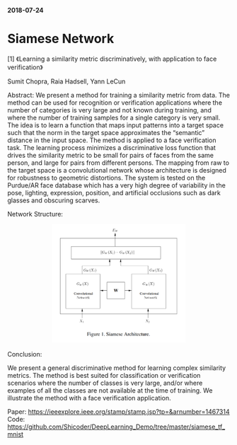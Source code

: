 
**2018-07-24**

# Siamese Network

[1] 《Learning a similarity metric discriminatively, with application to face verification》

Sumit Chopra, Raia Hadsell, Yann LeCun

Abstract: We present a method for training a similarity metric from data. The method can be used for recognition or verification applications where the number of categories is very large and not known during training, and where the number of training samples for a single category is very small. The idea is to learn a function that maps input patterns into a target space such that the norm in the target space approximates the “semantic” distance in the input space. The method is applied to a face verification task. The learning process minimizes a discriminative loss function that drives the similarity metric to be small for pairs of faces from the same person, and large for pairs from different persons. The mapping from raw to the target space is a convolutional network whose architecture is designed for robustness to geometric distortions. The system is tested on the Purdue/AR face database which has a very high degree of variability in the pose, lighting, expression, position, and artificial occlusions such as dark glasses and obscuring scarves.

Network Structure:

<p align="center"><img width="60%" src="Siamese_arch.png" /></p>

Conclusion:

We present a general discriminative method for learning complex similarity metrics. The method is best suited for classification or verification scenarios where the number of classes is very large, and/or where examples of all the classes are not available at the time of training. We illustrate the method with a face verification application.

Paper: https://ieeexplore.ieee.org/stamp/stamp.jsp?tp=&arnumber=1467314
Code:  https://github.com/Shicoder/DeepLearning_Demo/tree/master/siamese_tf_mnist







